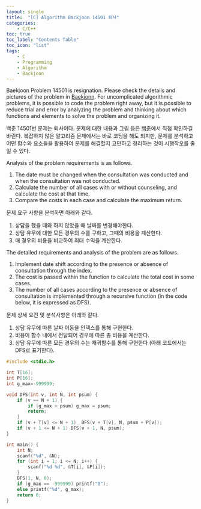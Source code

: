 ```yaml
---
layout: single
title:  "[C] Algorithm Backjoon 14501 퇴사"
categories:
    - C/C++
toc: true
toc_label: "Contents Table"
toc_icon: "list"
tags: 
    - C
    - Programming
    - Algorithm
	- Backjoon
---
```




Baekjoon Problem 14501 is resignation. Please check the details and pictures of the problem in [Baekjonn][백준]. For uncomplicated algorithmic problems, it is possible to code the problem right away, but it is possible to reduce trial and error by analyzing the problem and thinking about which functions and elements to solve the problem and organizing it.


백준 14501번 문제는 퇴사이다. 문제에 대한 내용과 그림 등은 [백준][백준]에서 직접 확인하길 바란다. 복잡하지 않은 알고리즘 문제에서는 바로 코딩을 해도 되지만, 문제를 분석하고 어떤 함수와 요소들을 활용하여 문제를 해결할지 고민하고 정리하는 것이 시행착오를 줄일 수 있다. 


Analysis of the problem requirements is as follows.
1. The date must be changed when the consultation was conducted and when the consultation was not conducted.
2. Calculate the number of all cases with or without counseling, and calculate the cost at that time.
3. Compare the costs in each case and calculate the maximum return.


문제 요구 사항을 분석하면 아래와 같다.  
1. 상담을 했을 때와 하지 않았을 때 날짜를 변경해야한다. 
2. 상담 유무에 대한 모든 경우의 수를 구하고, 그때의 비용을 계산한다. 
3. 매 경우의 비용을 비교하여 최대 수익을 계산한다. 


The detailed requirements and analysis of the problem are as follows.
1. Implement date shift according to the presence or absence of consultation through the index.
2. The cost is passed within the function to calculate the total cost in some cases.
3. The number of all cases according to the presence or absence of consultation is implemented through a recursive function (in the code below, it is expressed as DFS).


문제 상세 요건 및 분석사항은 아래와 같다. 
1. 상담 유무에 따른 날짜 이동을 인덱스를 통해 구현한다.
2. 비용이 함수 내에서 전달되어 경우에 따른 총 비용을 계산한다. 
3. 상담 유무에 따른 모든 경우의 수는 재귀함수를 통해 구현한다 (아래 코드에서는 DFS로 표기한다).



```c
#include <stdio.h>

int T[16];
int P[16];
int g_max=-999999;

void DFS(int v, int N, int psum) {
	if (v == N + 1) {
		if (g_max < psum) g_max = psum;
		return; 
	}
	if (v + T[v] <= N + 1) 	DFS(v + T[v], N, psum + P[v]);
	if (v + 1 <= N + 1) DFS(v + 1, N, psum);
}

int main() {
	int N;
	scanf("%d", &N);
	for (int i = 1; i <= N; i++) {
		scanf("%d %d", &T[i], &P[i]);
	}
	DFS(1, N, 0);
	if (g_max == -999999) printf("0");
	else printf("%d", g_max);
	return 0;
}

```




[백준]: https://www.acmicpc.net/problem/14501